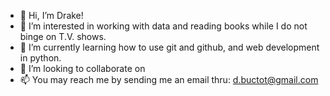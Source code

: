 - 👋 Hi, I’m Drake!
- 👀 I’m interested in working with data and reading books while I do not binge on T.V. shows.
- 🌱 I’m currently learning how to use git and github, and web development in python.
- 💞️ I’m looking to collaborate on 
- 📫 You may reach me by sending me an email thru: d.buctot@gmail.com

<!---
tofferdrake/tofferdrake is a ✨ special ✨ repository because its `README.md` (this file) appears on your GitHub profile.
You can click the Preview link to take a look at your changes.
--->
